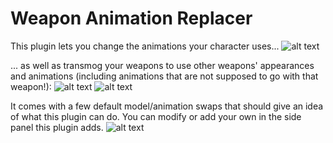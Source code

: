 # Weapon Animation Replacer
This plugin lets you change the animations your character uses...
![alt text](https://github.com/geheur/weapon-animation-replacer/blob/master/cursedbanana.PNG?raw=true)

... as well as transmog your weapons to use other weapons' appearances and animations (including animations that are not supposed to go with that weapon!):
![alt text](https://github.com/geheur/weapon-animation-replacer/blob/master/maulscythe.PNG?raw=true)
![alt text](https://github.com/geheur/weapon-animation-replacer/blob/master/shoulderhalberd.PNG?raw=true)

It comes with a few default model/animation swaps that should give an idea of what this plugin can do. You can modify or add your own in the side panel this plugin adds.
![alt text](https://github.com/geheur/weapon-animation-replacer/blob/master/panelicon.PNG?raw=true)
